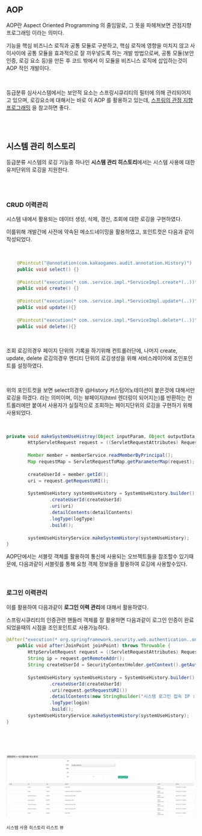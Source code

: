 ## AOP



AOP란 Aspect Oriented Programming 의 줄임말로, 그 뜻을 파헤쳐보면 관점지향 프로그래밍 이라는 의미다.

기능을 핵심 비즈니스 로직과 공통 모듈로 구분하고, 핵심 로직에 영향을 미치지 않고 사이사이에 공통 모듈을 효과적으로 잘 끼우넣도록 하는 개발 방법으로써, 공통 모듈(보안 인증, 로깅 요소 등)을 만든 후 코드 밖에서 이 모듈을 비즈니스 로직에 삽입하는것이 AOP 적인 개발이다. 

<br>

등급분류 심사시스템에서는 보안적 요소는 스프링시큐리티의 필터에 의해 관리되어지고 있으며, 로깅요소에 대해서는 바로 이 AOP 를 활용하고 있는데, [스프링의 관점 지향 프로그래밍](https://blog.outsider.ne.kr/843) 을 참고하면 좋다.

<br>

<br>



## 시스템 관리 히스토리



등급분류 시스템의 로깅 기능중 하나인 **시스템 관리 히스토리**에서는 시스템 사용에 대한 유저단위의 로깅을 지원한다.


<br><br>

### CRUD 이력관리

시스템 내에서 활용되는 데이터 생성, 삭제, 갱신, 조회에 대한 로깅을 구현하였다.

이를위해 개발간에 사전에 약속된 메소드네이밍을 활용하였고, 포인트컷은 다음과 같이 작성되었다.

<br>



```java
    @Pointcut("@annotation(com.kakaogames.audit.annotation.History)")
    public void select() {}

    @Pointcut("execution(* com..service.impl.*ServiceImpl.create*(..))")
    public void create() {}

    @Pointcut("execution(* com..service.impl.*ServiceImpl.update*(..))")
    public void update(){}

    @Pointcut("execution(* com..service.impl.*ServiceImpl.delete*(..))")
    public void delete(){}
```



<br>



조회 로깅의경우 페이지 단위의 기록을 하기위해 컨트롤러단에, 나머지 create, update, delete 로깅의경우 엔티티 단위의 로깅생성을 위해 서비스레이어에 조인포인트를 설정하였다.

<br>

위의 포인트컷을 보면 select의경우 @History 커스텀어노테이션이 붙은것에 대해서만 로깅을 하겠다. 라는 의미이며, 이는 뷰페이지(html 렌더링이 되어지는)를 반환하는 컨트롤러에만 붙여서 사용자가 실질적으로 조회하는 페이지단위의 로깅을 구현하기 위해 사용되었다. 



<br>



```java
private void makeSystemUseHistroy(Object inputParam, Object outputData, String logType){
        HttpServletRequest request = ((ServletRequestAttributes) RequestContextHolder.currentRequestAttributes()).getRequest();

        Member member = memberService.readMemberByPrincipal();
        Map requestMap = ServletRequestToMap.getParameterMap(request);

        createUserId = member.getId();
        uri = request.getRequestURI();

        SystemUseHistory systemUseHistory = SystemUseHistory.builder()
                .createUserId(createUserId)
                .uri(uri)
                .detailContents(detailContents)
                .logType(logType)
                .build();

        systemUseHistoryService.makeSystemHistory(systemUseHistory);
}
```

AOP단에서는 서블릿 객체를 활용하여 통신에 사용되는 오브젝트들을 참조할수 있기때문에, 다음과같이 서블릿를 통해 요청 객체 정보들을 활용하여 로깅에 사용할수있다.



<br>



### 로그인 이력관리

 이를 활용하여 다음과같이 **로그인 이력 관리**에 대해서 활용하였다.

스프링시큐리티의 인증관련 핸들러 객체를 잘 활용하면 다음과같이 로그인 인증이 완료되었을때의 시점을 조인포인트로 사용가능하다.

```java
@After("execution(* org.springframework.security.web.authentication..onAuthenticationSuccess(..))")
    public void after(JoinPoint joinPoint) throws Throwable {
        HttpServletRequest request = ((ServletRequestAttributes) RequestContextHolder.currentRequestAttributes()).getRequest();
        String ip = request.getRemoteAddr();
        String createUserId = SecurityContextHolder.getContext().getAuthentication().getName();

        SystemUseHistory systemUseHistory = SystemUseHistory.builder()
                .createUserId(createUserId)
                .uri(request.getRequestURI())
                .detailContents(new StringBuilder("시스템 로그인 접속 IP : ").append(request.getRemoteAddr()).toString())
                .logType(login)
                .build();
        systemUseHistoryService.makeSystemHistory(systemUseHistory);
}
```





<br><br><br>

![](https://raw.githubusercontent.com/tjdcks12/AuditSystem/master/images/aop1.png)

<sub>시스템 사용 히스토리 리스트 뷰</sub>